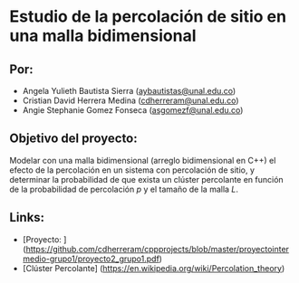 # Estudio de la percolación de sitio en una malla bidimensional
## Por:
* Angela Yulieth Bautista Sierra (aybautistas@unal.edu.co)
* Cristian David Herrera Medina (cdherreram@unal.edu.co)
* Angie Stephanie Gomez Fonseca (asgomezf@unal.edu.co)

## Objetivo del proyecto:
Modelar con una malla bidimensional (arreglo bidimensional en C++) el efecto de la percolación en un sistema con percolación de sitio, y determinar la probabilidad de que exista un clúster
percolante en función de la probabilidad de percolación _p_ y el tamaño de la malla _L_.

## Links:
* [Proyecto: ] (https://github.com/cdherreram/cppprojects/blob/master/proyectointermedio-grupo1/proyecto2_grupo1.pdf)
* [Clúster Percolante] (https://en.wikipedia.org/wiki/Percolation_theory)
